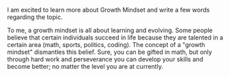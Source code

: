 I am excited to learn more about Growth Mindset and write a few words regarding the topic.

To me, a growth mindset is all about learning and evolving. Some people believe that certain individuals succeed in life because they are talented in a certain area (math, sports, politics, coding). The concept of a "growth mindset" dismantles this belief. Sure, you can be gifted in math, but only through hard work and perseverance you can develop your skills and become better; no matter the level you are at currently.
